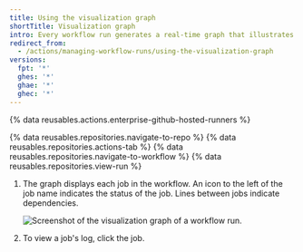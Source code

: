 ```yaml
---
title: Using the visualization graph
shortTitle: Visualization graph
intro: Every workflow run generates a real-time graph that illustrates the run progress. You can use this graph to monitor and debug workflows.
redirect_from:
  - /actions/managing-workflow-runs/using-the-visualization-graph
versions:
  fpt: '*'
  ghes: '*'
  ghae: '*'
  ghec: '*'
---
```

 
{% data reusables.actions.enterprise-github-hosted-runners %}

{% data reusables.repositories.navigate-to-repo %}
{% data reusables.repositories.actions-tab %}
{% data reusables.repositories.navigate-to-workflow %}
{% data reusables.repositories.view-run %}

1. The graph displays each job in the workflow. An icon to the left of the job name indicates the status of the job. Lines between jobs indicate dependencies.

   ![Screenshot of the visualization graph of a workflow run.](/assets/images/help/actions/workflow-graph.png)
1. To view a job's log, click the job.
